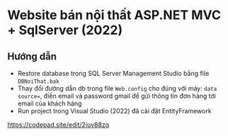 # Website bán nội thất ASP.NET MVC + SqlServer (2022)
## Hướng dẫn
+ Restore database trong SQL Server Management Studio bằng file `DBNoiThat.bak`  
+ Thay đổi đường dẫn db trong file `Web.config` cho đúng với máy: `data source=`, điền email và password gmail để gửi thông tin đơn hàng tới email của khách hàng  
+ Run project trong Visual Studio (2022) đã cài đặt EntityFramework

https://codepad.site/edit/2juv88zq
